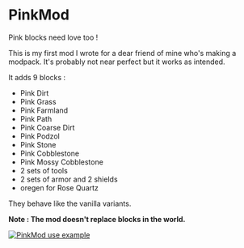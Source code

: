 # PinkMod
Pink blocks need love too !

This is my first mod I wrote for a dear friend of mine who's making a modpack. It's probably not near perfect but it works as intended.

It adds 9 blocks :

- Pink Dirt
- Pink Grass
- Pink Farmland
- Pink Path
- Pink Coarse Dirt
- Pink Podzol
- Pink Stone
- Pink Cobblestone
- Pink Mossy Cobblestone
- 2 sets of tools
- 2 sets of armor and 2 shields
- oregen for Rose Quartz


They behave like the vanilla variants.

<b>Note : The mod doesn't replace blocks in the world.</b>

[![PinkMod use example](https://github.com/jinkhya/PinkMod/blob/master/PinkMod.png)]()
